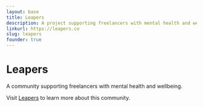 ```yaml
---
layout: base
title: Leapers
description: A project supporting freelancers with mental health and wellbeing
linkurl: https://leapers.co
slug: leapers
founder: true
---
```


# Leapers

A community supporting freelancers with mental health and wellbeing.

Visit [Leapers](https://leapers.co) to learn more about this community. 
